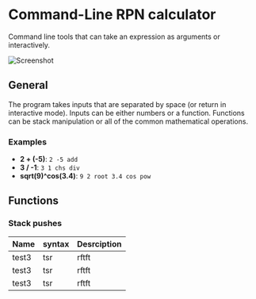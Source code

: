# Command-Line RPN calculator

Command line tools that can take an expression as arguments or interactively.

![Screenshot](https://github.com/simonsolnes/rpn/raw/master/screenshot.png)

## General
The program takes inputs that are separated by space (or return in interactive mode). Inputs can be either numbers or a function. Functions can be stack manipulation or all of the common mathematical operations.

### Examples
- **2 + (-5)**: `2 -5 add`
- **3 / -1**: `3 1 chs div`
- **sqrt(9)^cos(3.4)**: `9 2 root 3.4 cos pow`

## Functions

### Stack pushes
|Name|syntax|Desrciption|
|---|---|---|
|test3|tsr|rftft|
|test3|tsr|rftft|
|test3|tsr|rftft|
